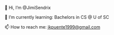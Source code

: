 👋 Hi, I’m @JimiSendrix

🌱 I’m currently learning: Bachelors in CS @ U of SC

📫 How to reach me: jkpuente1999@gmail.com
